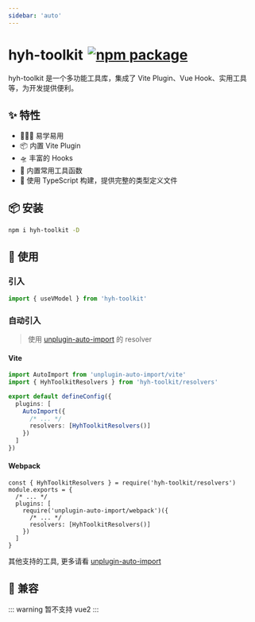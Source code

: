```yaml
---
sidebar: 'auto'
---
```


# <p style="display: inline-flex;margin: 0;">hyh-toolkit <a href="https://www.npmjs.com/package/hyh-toolkit" target="_blank" style="margin-left: 10px"><img src="https://img.shields.io/npm/v/hyh-toolkit.svg" alt="npm package"></a></p>

hyh-toolkit 是一个多功能工具库，集成了 Vite Plugin、Vue Hook、实用工具等，为开发提供便利。

## ✨ 特性

- 🏄🏼‍♂️ 易学易用
- 📦 内置 Vite Plugin
- 🛸 丰富的 Hooks
- 🔨 内置常用工具函数
- 🎯 使用 TypeScript 构建，提供完整的类型定义文件

## 📦 安装

```bash
npm i hyh-toolkit -D
```

## 🔨 使用

### 引入

```ts
import { useVModel } from 'hyh-toolkit'
```

### 自动引入

> 使用 [unplugin-auto-import](https://github.com/antfu/unplugin-auto-import#readme) 的 resolver

#### Vite

```ts {2,8}
import AutoImport from 'unplugin-auto-import/vite'
import { HyhToolkitResolvers } from 'hyh-toolkit/resolvers'

export default defineConfig({
  plugins: [
    AutoImport({
      /* ... */
      resolvers: [HyhToolkitResolvers()]
    })
  ]
})
```

#### Webpack

```js{1,7}
const { HyhToolkitResolvers } = require('hyh-toolkit/resolvers')
module.exports = {
  /* ... */
  plugins: [
    require('unplugin-auto-import/webpack')({
      /* ... */
      resolvers: [HyhToolkitResolvers()]
    })
  ]
}
```

其他支持的工具, 更多请看 [unplugin-auto-import](https://github.com/antfu/unplugin-auto-import#readme)

## 🧩 兼容

::: warning
暂不支持 vue2
:::
